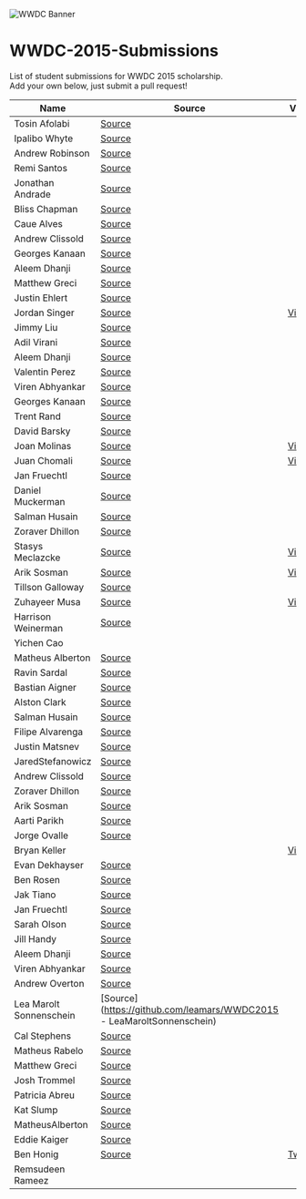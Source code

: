 ![WWDC Banner](https://devimages.apple.com.edgekey.net/wwdc/images/wwdc15-hero_2x.png)
# WWDC-2015-Submissions
List of student submissions for WWDC 2015 scholarship. <br>
Add your own below, just submit a pull request!

Name | Source | Video | Twitter | Accepted/Rejected
--- | --- | --- | --- | ---
Tosin Afolabi | [Source](https://github.com/TosinAF/WWDC-2015)
Ipalibo Whyte | [Source](https://github.com/IpaliboWhyte/WWDC-2015)
Andrew Robinson | [Source](https://github.com/SirArkimedes/WWDC-2015)
Remi Santos | [Source](https://github.com/Kemcake/WWDC2015)
Jonathan Andrade | [Source](https://github.com/jcandrade/WWDC2015)
Bliss Chapman | [Source](https://github.com/Togira/WWDC2015-Student-Application)
Caue Alves | [Source](https://github.com/CaueAlvesSilva/Caue-Alves---WWDC15)
Andrew Clissold | [Source](https://github.com/aclissold/wwdc-scholarship)
Georges Kanaan | [Source](https://github.com/Ge0rges/WWDC-2015-Scholarship)
Aleem Dhanji | [Source](https://github.com/adhanji/AleemDhanji)
Matthew Greci | [Source](https://github.com/mgreci/MatthewGreci)
Justin Ehlert | [Source](https://github.com/jtehlert/WWDC)
Jordan Singer | [Source](https://github.com/jordansinger/WWDC-15) | [Video](http://cl.ly/am7C) | [Twitter](https://twitter.com/jsngr)
Jimmy Liu | [Source](https://github.com/lele0108/WWDC_2015)
Adil Virani | [Source](https://github.com/AdilVirani/WWDC-2015)
Aleem Dhanji | [Source](https://github.com/adhanji/AleemDhanji)
Valentin Perez | [Source](https://github.com/valentin7/wwdc2015app)
Viren Abhyankar | [Source](https://github.com/virena/Viren-Abhyankar)
Georges Kanaan | [Source](https://github.com/Ge0rges/WWDC-2015-Scholarship)
Trent Rand | [Source](https://github.com/trentrand/Apple-WWDC-2015-Application)
David Barsky | [Source](https://github.com/davidbarsky/DavidBarskyWWDC)
Joan Molinas | [Source](https://github.com/ulidev/WWDC2015) | [Video](https://youtu.be/OU44fRY2PYs)
Juan Chomali | [Source](https://github.com/jchomali/WWDC15App) | [Video](https://www.youtube.com/watch?v=7WFw3axl8lM&spfreload=10) | [Twitter](https://twitter.com/jchomali)
Jan Fruechtl | [Source](https://github.com/coolcut/WWDC-Scholarship-2015)
Daniel Muckerman | [Source](https://github.com/DMuckerman/wwdc2015) | | [Twitter](https://twitter.com/dmuckerman)
Salman Husain | [Source](https://github.com/shusain93/WWDC2015)
Zoraver Dhillon | [Source](https://github.com/teghzoraver/Zoraver-Dhillon-WWDC-2015)
Stasys Meclazcke | [Source](https://github.com/aeip/2015-WWDC-Scholarship-App) | [Video](https://www.youtube.com/watch?v=Q05r7ALxmZY) | [Twitter](https://twitter.com/Smecla)
Arik Sosman | [Source](https://github.com/arik-so/WWDC-2015-Application) | [Video](http://youtu.be/paRnOg6_t6k) | [Twitter](https://twitter.com/arikaleph)
Tillson Galloway | [Source](https://github.com/tillson/wwdc-2015)
Zuhayeer Musa | [Source](https://github.com/zuhaz3/WWDC15) | [Video](http://youtu.be/I5WMFgD0YvM)
Harrison Weinerman | [Source](https://github.com/harrisonw1/Harrison-Weinerman-WWDC-2015-Scholarship-App)
Yichen Cao | | | [Twitter](https://twitter.com/Schemetrical)
Matheus Alberton | [Source](https://github.com/matheusfrozzi/wwdcprofile)
Ravin Sardal | [Source](https://github.com/randomite/ss-wwdc)
Bastian Aigner | [Source](https://github.com/bastiaigner/WWDC15)
Alston Clark | [Source](https://github.com/Acespace/WWDC15)
Salman Husain | [Source](https://github.com/shusain93/WWDC2015)
Filipe Alvarenga | [Source](https://github.com/filipealva/WWDC15-Scholarship)
Justin Matsnev | [Source](https://github.com/Jmats17/WWDC15-App)
JaredStefanowicz | [Source](https://github.com/BigxMac/WWDC-2015)
Andrew Clissold | [Source](https://github.com/aclissold/wwdc-scholarship)
Zoraver Dhillon | [Source](https://github.com/teghzoraver/Zoraver-Dhillon-WWDC-2015)
Arik Sosman | [Source](https://github.com/arik-so/WWDC-2015-Application)
Aarti Parikh | [Source](https://github.com/aarti/wwdc-scholarship-app )
Jorge Ovalle | [Source](https://github.com/lojals/JorgeOvalleWWDC)
Bryan Keller | | [Video](https://vimeo.com/126077764)
Evan Dekhayser | [Source](https://github.com/edekhayser/WWDC-2015-Scholarship)
Ben Rosen | [Source](https://github.com/benrosen78/2015-WWDC-Scholarship-app)
Jak Tiano | [Source](https://github.com/Jakintosh/WWDC-2015-Application)
Jan Fruechtl | [Source](https://github.com/coolcut/WWDC-Scholarship-2015)
Sarah Olson | [Source](https://github.com/saraheolson/SarahOlson)
Jill Handy | [Source](https://github.com/Jaemu/jill-handy)
Aleem Dhanji | [Source](https://github.com/adhanji/AleemDhanji)
Viren Abhyankar | [Source](https://github.com/virena/Viren-Abhyankar)
Andrew Overton | [Source](https://github.com/andrewoverton/WWDC-Scholarship-App)
Lea Marolt Sonnenschein | [Source](https://github.com/leamars/WWDC2015 - LeaMaroltSonnenschein)
Cal Stephens | [Source](https://github.com/Calda/About-Cal)
Matheus Rabelo | [Source](https://github.com/omatheusr/MatheusRabelo)
Matthew Greci | [Source](https://github.com/mgreci/MatthewGreci)
Josh Trommel | [Source](https://github.com/probablyjosh/JoshTrommel)
Patricia Abreu | [Source](https://github.com/PatriciaAbreu/WWDC/tree/master/WWDCPatriciaAbreu)
Kat Slump | [Source](https://github.com/katslump/WWDC2015)
MatheusAlberton | [Source](https://github.com/matheusfrozzi/wwdcprofile)
Eddie Kaiger | [Source](https://github.com/eddiekaiger/PortfolioApp)
Ben Honig | [Source](https://github.com/iPhonig/WWDC15-Student-Scholarship) | [Twitter](https://twitter.com/iPhonig)
Remsudeen Rameez | | | [Twitter](https://twitter.com/remzr7)
